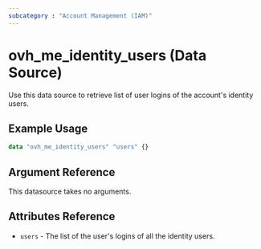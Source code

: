 ```yaml
---
subcategory : "Account Management (IAM)"
---
```


# ovh_me_identity_users (Data Source)

Use this data source to retrieve list of user logins of the account's identity users.

## Example Usage

```terraform
data "ovh_me_identity_users" "users" {}
```

## Argument Reference

This datasource takes no arguments.

## Attributes Reference

* `users` - The list of the user's logins of all the identity users.
